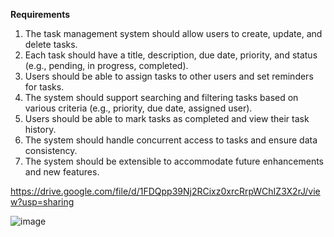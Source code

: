 **Requirements**
1. The task management system should allow users to create, update, and delete tasks.
2. Each task should have a title, description, due date, priority, and status (e.g., pending, in progress, completed).
3. Users should be able to assign tasks to other users and set reminders for tasks.
4. The system should support searching and filtering tasks based on various criteria (e.g., priority, due date, assigned user).
5. Users should be able to mark tasks as completed and view their task history.
6. The system should handle concurrent access to tasks and ensure data consistency.
7. The system should be extensible to accommodate future enhancements and new features.

https://drive.google.com/file/d/1FDQpp39Nj2RCixz0xrcRrpWChIZ3X2rJ/view?usp=sharing

![image](https://github.com/user-attachments/assets/1a7126d7-b8a1-4f5d-93f2-0926ee13fd6b)
